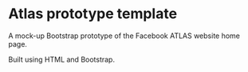 # Atlas prototype template
A mock-up Bootstrap prototype of the Facebook ATLAS website home page.

Built using HTML and Bootstrap.

